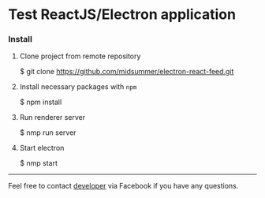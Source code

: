# Test ReactJS/Electron application

### Install

1) Clone project from remote repository
 
    $ git clone https://github.com/midsummer/electron-react-feed.git

2) Install necessary packages with `npm`

    $ npm install

3) Run renderer server

    $ nmp run server

4) Start electron

    $ nmp start

-------

Feel free to contact [developer](https://www.facebook.com/pischicov) via Facebook if you have any questions.
